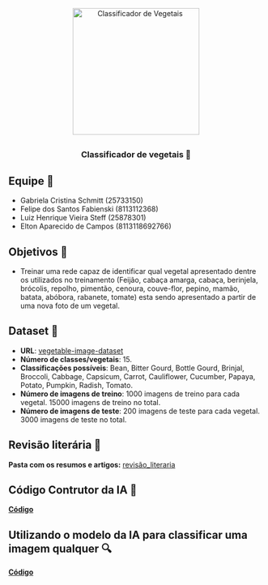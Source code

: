 <p align="center">
 <img width="250px" src="https://github.com/GabrielaSchmitt/CereBroto/assets/86369677/df5ad52d-5068-41a9-94a1-985b4450a685" align="center" alt="Classificador de Vegetais" />
</p>

## 
<h3 align="center">Classificador de vegetais 🥦</h3>

## Equipe 🧠

- Gabriela Cristina Schmitt (25733150)
- Felipe dos Santos Fabienski (8113112368)
- Luiz Henrique Vieira Steff (25878301)
- Elton Aparecido de Campos (8113118692766)

## Objetivos 🎯
- Treinar uma rede capaz de identificar qual vegetal apresentado dentre os utilizados no treinamento (Feijão, cabaça amarga, cabaça, berinjela, brócolis, repolho, pimentão, cenoura, couve-flor, pepino, mamão, batata, abóbora, rabanete, tomate) esta sendo apresentado a partir de uma nova foto de um vegetal. 

## Dataset 📝
- <b>URL</b>: [vegetable-image-dataset](https://www.kaggle.com/datasets/misrakahmed/vegetable-image-dataset)
- <b>Número de classes/vegetais</b>: 15.
- <b>Classificações possíveis</b>: Bean, Bitter Gourd, Bottle Gourd, Brinjal, Broccoli, Cabbage, Capsicum, Carrot, Cauliflower, Cucumber, Papaya, Potato, Pumpkin, Radish, Tomato.
- <b>Número de imagens de treino</b>: 1000 imagens de treino para cada vegetal. 15000 imagens de treino no total. 
- <b>Número de imagens de teste</b>: 200 imagens de teste para cada vegetal. 3000 imagens de teste no total. 

## Revisão literária 📖

<b>Pasta com os resumos e artigos:</b> [revisão_literaria](revisao_literaria)


## Código Contrutor da IA 🔧
<b>[Código](https://github.com/GabrielaSchmitt/CereBroto/blob/main/Constructor_classificador_de_Vegetais.ipynb)</b> 


## Utilizando o modelo da IA para classificar uma imagem qualquer 🔍
<b>[Código](https://github.com/GabrielaSchmitt/CereBroto/blob/main/Inferencia_Vegetais.ipynb)</b> 

